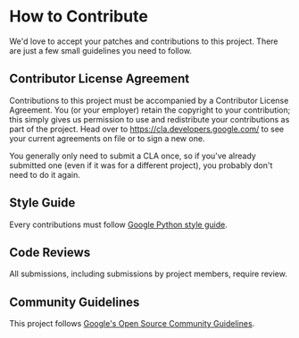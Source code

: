 # How to Contribute

We'd love to accept your patches and contributions to this project. There are
just a few small guidelines you need to follow.

## Contributor License Agreement

Contributions to this project must be accompanied by a Contributor License
Agreement. You (or your employer) retain the copyright to your contribution;
this simply gives us permission to use and redistribute your contributions as
part of the project. Head over to <https://cla.developers.google.com/> to see
your current agreements on file or to sign a new one.

You generally only need to submit a CLA once, so if you've already submitted one
(even if it was for a different project), you probably don't need to do it
again.

## Style Guide

Every contributions must follow [Google Python style guide](
https://google.github.io/styleguide/pyguide.html).

## Code Reviews

All submissions, including submissions by project members, require review.

## Community Guidelines

This project follows [Google's Open Source Community
Guidelines](https://opensource.google/conduct/).
